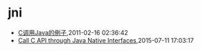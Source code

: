 # jni
* [C调用Java的例子](/2011/2011-02-16-c_invoke_java),2011-02-16 02:36:42
* [Call C API through Java Native Interfaces](/2015/2015-07-11-call-c-api-through-java-native-interfaces),2015-07-11 17:03:17
